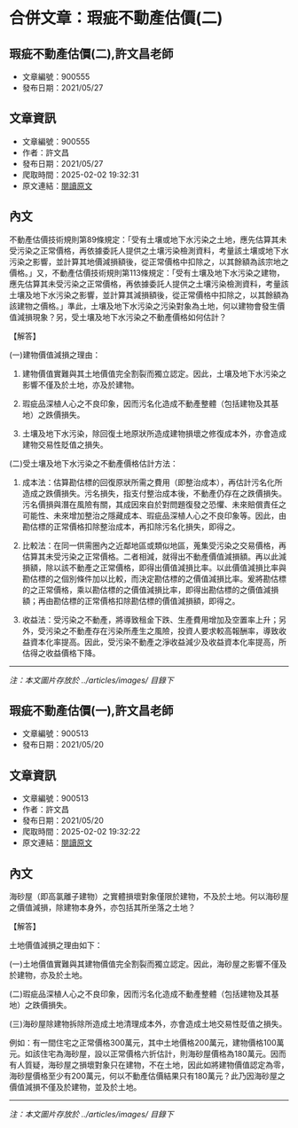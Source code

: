 # 合併文章：瑕疵不動產估價(二)

## 瑕疵不動產估價(二),許文昌老師
- 文章編號：900555
- 發布日期：2021/05/27


## 文章資訊
- 文章編號：900555
- 作者：許文昌
- 發布日期：2021/05/27
- 爬取時間：2025-02-02 19:32:31
- 原文連結：[閱讀原文](https://real-estate.get.com.tw/Columns/detail.aspx?no=900555)

## 內文
不動產估價技術規則第89條規定：「受有土壤或地下水污染之土地，應先估算其未受污染之正常價格，再依據委託人提供之土壤污染檢測資料，考量該土壤或地下水污染之影響，並計算其地價減損額後，從正常價格中扣除之，以其餘額為該宗地之價格。」又，不動產估價技術規則第113條規定：「受有土壤及地下水污染之建物，應先估算其未受污染之正常價格，再依據委託人提供之土壤污染檢測資料，考量該土壤及地下水污染之影響，並計算其減損額後，從正常價格中扣除之，以其餘額為該建物之價格。」準此，土壤及地下水污染之污染對象為土地，何以建物會發生價值減損現象？另，受土壤及地下水污染之不動產價格如何估計？

【解答】

(一)建物價值減損之理由：

1. 建物價值實難與其土地價值完全割裂而獨立認定。因此，土壤及地下水污染之影響不僅及於土地，亦及於建物。

2. 瑕疵品深植人心之不良印象，因而污名化造成不動產整體（包括建物及其基地）之跌價損失。

3. 土壤及地下水污染，除回復土地原狀所造成建物損壞之修復成本外，亦會造成建物交易性貶值之損失。

(二)受土壤及地下水污染之不動產價格估計方法：

1. 成本法：估算勘估標的回復原狀所需之費用（即整治成本），再估計污名化所造成之跌價損失。污名損失，指支付整治成本後，不動產仍存在之跌價損失。污名價損與潛在風險有關，其成因來自於對問題復發之恐懼、未來賠償責任之可能性、未來增加整治之隱藏成本、瑕疵品深植人心之不良印象等。因此，由勘估標的正常價格扣除整治成本，再扣除污名化損失，即得之。

2. 比較法：在同一供需圈內之近鄰地區或類似地區，蒐集受污染之交易價格，再估算其未受污染之正常價格。二者相減，就得出不動產價值減損額。再以此減損額，除以該不動產之正常價格，即得出價值減損比率。以此價值減損比率與勘估標的之個別條件加以比較，而決定勘估標的之價值減損比率。爰將勘估標的之正常價格，乘以勘估標的之價值減損比率，即得出勘估標的之價值減損額；再由勘估標的正常價格扣除勘估標的價值減損額，即得之。

3. 收益法：受污染之不動產，將導致租金下跌、生產費用增加及空置率上升；另外，受污染之不動產存在污染所產生之風險，投資人要求較高報酬率，導致收益資本化率提高。因此，受污染不動產之淨收益減少及收益資本化率提高，所估得之收益價格下降。

---
*注：本文圖片存放於 ../articles/images/ 目錄下*


## 瑕疵不動產估價(一),許文昌老師
- 文章編號：900513
- 發布日期：2021/05/20


## 文章資訊
- 文章編號：900513
- 作者：許文昌
- 發布日期：2021/05/20
- 爬取時間：2025-02-02 19:32:22
- 原文連結：[閱讀原文](https://real-estate.get.com.tw/Columns/detail.aspx?no=900513)

## 內文
海砂屋（即高氯離子建物）之實體損壞對象僅限於建物，不及於土地。何以海砂屋之價值減損，除建物本身外，亦包括其所坐落之土地？

【解答】

土地價值減損之理由如下：

(一)土地價值實難與其建物價值完全割裂而獨立認定。因此，海砂屋之影響不僅及於建物，亦及於土地。

(二)瑕疵品深植人心之不良印象，因而污名化造成不動產整體（包括建物及其基地）之跌價損失。

(三)海砂屋除建物拆除所造成土地清理成本外，亦會造成土地交易性貶值之損失。

例如：有一間住宅之正常價格300萬元，其中土地價格200萬元，建物價格100萬元。如該住宅為海砂屋，設以正常價格六折估計，則海砂屋價格為180萬元。因而有人質疑，海砂屋之損壞對象只在建物，不在土地，因此如將建物價值認定為零，海砂屋價格至少有200萬元，何以不動產估價結果只有180萬元？此乃因海砂屋之價值減損不僅及於建物，並及於土地。

---
*注：本文圖片存放於 ../articles/images/ 目錄下*

